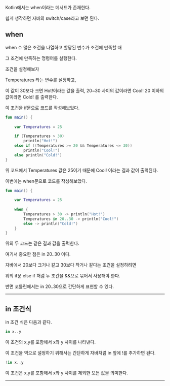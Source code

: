 Kotlin에서는 when이라는 메서드가 존재한다.

쉽게 생각하면 자바의 switch/case라고 보면 된다.

## when

when 수 많은 조건을 나열하고 할당된 변수가 조건에 만족할 때

그 조건에 만족하는 명령어를 실행한다.

조건을 설정해보자

Temperatures 라는 변수를 설정하고,

이 값이 30보다 크면 Hot!이라는 값을 출력,
20~30 사이의 값이라면 Cool!
20 이하의 값이라면 Cold! 를 출력한다.

이 조건을 if문으로 코드를 작성해보았다.

```kotlin
fun main() {  
  
    var Temperatures = 25  
  
    if (Temperatures > 30)  
        println("Hot!")  
    else if ((Temperatures >= 20 && Temperatures <= 30))  
        println("Cool!")  
    else println("Cold!")  
}
```

위 코드에서 Temperatures 값은 25이기 때문에 Cool! 이라는 결과 값이 출력된다.

이번에는 when문으로 코드를 작성해보았다.

```kotlin
fun main() {  
  
    var Temperatures = 25  
    
    when {  
        Temperatures > 30 -> println("Hot!")  
        Temperatures in 20..30 -> println("Cool!")  
        else -> println("Cold!")  
    }  
}
```

 위의 두 코드는 같은 결과 값을 출력한다.

여기서 중요한 점은 in 20..30 이다.

자바에서 20보다 크거나 같고 30보다 작거나 같다는 조건을 설정하려면

위의 if문 else if 처럼 두 조건을 &&으로 묶어서 사용해야 한다.

반면 코틀린에서는 in 20..30으로 간단하게 표현할 수 있다.

-------------
## in 조건식

in 조건 식은 다음과 같다.

```kotlin
in x..y
```

이 조건의 x,y를 포함해서 x와 y 사이를 나타낸다.

이 조건을 역으로 설정하기 위해서는 간단하게 자바처럼 in 앞에 !를 추가하면 된다.

```kotlin
!in x..y
```

이 조건은 x,y를 포함해서 x와 y 사이를 제외한 모든 값을 의미한다.

-------------